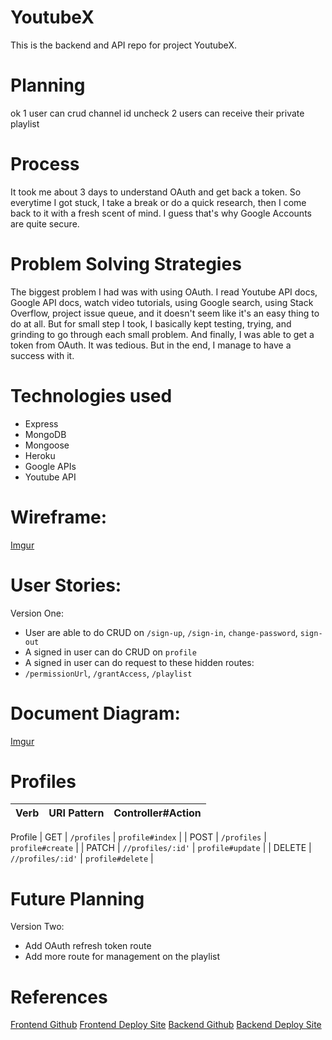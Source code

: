 # YoutubeX
This is the backend and API repo for project YoutubeX.

# Planning
ok 1 user can crud channel id
uncheck 2 users can receive their private playlist

# Process
It took me about 3 days to understand OAuth and get back a token. So everytime
I got stuck, I take a break or do a quick research, then I come back to it with a
fresh scent of mind. I guess that's why Google Accounts are quite secure.

# Problem Solving Strategies
The biggest problem I had was with using OAuth. I read Youtube API docs,
Google API docs, watch video tutorials, using Google search, using Stack Overflow,
project issue queue, and it doesn't seem like it's an easy thing to do at all.
But for small step I took, I basically kept testing, trying, and grinding to go through each small problem. And finally, I was able to get a token from OAuth.
It was tedious. But in the end, I manage to have a success with it.

# Technologies used
- Express
- MongoDB
- Mongoose
- Heroku
- Google APIs
- Youtube API

# Wireframe:
[Imgur](https://i.imgur.com/uruqTvm.png)

# User Stories:
Version One:
- User are able to do CRUD on `/sign-up`, `/sign-in`, `change-password`, 
`sign-out`
- A signed in user can do CRUD on `profile`
- A signed in user can do request to these hidden routes:
- `/permissionUrl`, `/grantAccess`, `/playlist`

# Document Diagram:
[Imgur](https://i.imgur.com/N2bvOte.png)

# Profiles
| Verb   | URI Pattern            | Controller#Action |
|--------|------------------------|-------------------|
Profile
| GET    | `/profiles`            | `profile#index`   |
| POST   | `/profiles`            | `profile#create`  |
| PATCH  | `//profiles/:id'`      | `profile#update`  |
| DELETE | `//profiles/:id'`      | `profile#delete`  |

# Future Planning
Version Two:
- Add OAuth refresh token route
- Add more route for management on the playlist

# References
[Frontend Github](https://github.com/TakyiuLo/youtube-client)
[Frontend Deploy Site](https://takyiulo.github.io/youtube-client/)
[Backend Github](https://github.com/TakyiuLo/youtube-api)
[Backend Deploy Site](https://sheltered-fortress-64728.herokuapp.com/)
